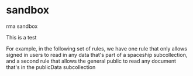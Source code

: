 # sandbox
rma sandbox

This is a test 

For example, in the following set of rules, we have one rule that only allows signed in users to read in any data that's part of a spaceship subcollection, and a second rule that allows the general public to read any document that's in the publicData subcollection
